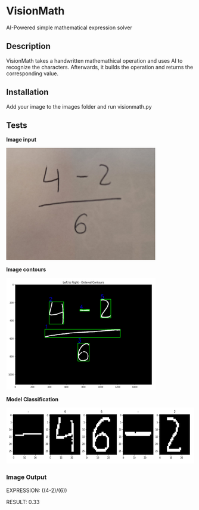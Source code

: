 # VisionMath
AI-Powered simple mathematical expression solver

## Description
VisionMath takes a handwritten mathemathical operation and uses AI to recognize the characters. Afterwards, it builds the operation and returns the corresponding value.

## Installation
Add your image to the images folder and run visionmath.py

## Tests
<p><b>Image input</b></p>
<img src="https://github.com/AdrianTorremochaUMA/VisionMath/blob/main/images/test15.jpeg?raw=true" height=300 width=400>
<p><b>Image contours</b></p>
<img src="https://github.com/AdrianTorremochaUMA/VisionMath/blob/main/images/testResults/test15_contours.png?raw=true" height=300 width=400>
<p><b>Model Classification</b></p>
<img src="https://github.com/AdrianTorremochaUMA/VisionMath/blob/main/images/testResults/test15_classification.png?raw=true" height=150 width=600>

### Image Output
<p>EXPRESSION: ((4-2)/(6)) </p>
<p>RESULT: 0.33 </p>


